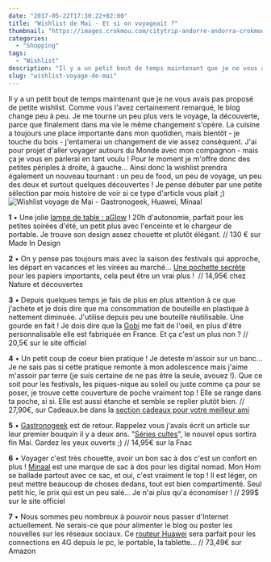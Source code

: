 ```yaml
---
date: "2017-05-22T17:30:22+02:00"
title: "Wishlist de Mai - Et si on voyageait ?"
thumbnail: "https://images.crokmou.com/citytrip-andorre-andorra-crokmou-blog-cuisine-voyage-belgique-11.jpg"
categories:
  - "Shopping"
tags:
  - "Wishlist"
description: "Il y a un petit bout de temps maintenant que je ne vous avais pas proposé de petite wishlist. Comme vous l'avez certainement remarqué, le blog change..."
slug: "wishlist-voyage-de-mai"
---
```


Il y a un petit bout de temps maintenant que je ne vous avais pas proposé de petite wishlist. Comme vous l'avez certainement remarqué, le blog change peu à peu. Je me tourne un peu plus vers le voyage, la découverte, parce que finalement dans ma vie le même changement s'opère. La cuisine a toujours une place importante dans mon quotidien, mais bientôt - je touche du bois - j'entamerai un changement de vie assez conséquent. J'ai pour projet d'aller voyager autours du Monde avec mon compagnon - mais ça je vous en parlerai en tant voulu ! Pour le moment je m'offre donc des petites périples à droite, à gauche... Ainsi donc la wishlist prendra également un nouveau tournant : un peu de food, un peu de voyage, un peu des deux et surtout quelques découvertes ! Je pense débuter par une petite sélection par mois histoire de voir si ce type d'article vous plait ;) ![Wishlist voyage de Mai - Gastronogeek, Huawei, Minaal](https://images.crokmou.com/wishlist-voyage-equipement-gadget.jpg)

**1** • Une jolie [lampe de table : aGlow](https://www.madeindesign.com/prod-lampe-de-table-aglow-lampe-de-table-a-led-portable-kreafunk-refkfhs09.html) ! 20h d'autonomie, parfait pour les petites soirées d'été, un petit plus avec l'enceinte et le chargeur de portable. Je trouve son design assez chouette et plutôt élégant. // 130 € sur Made In Design

**2** • On y pense pas toujours mais avec la saison des festivals qui approche, les départ en vacances et les virées au marché... [Une pochette secrète](http://www.natureetdecouvertes.com/outdoor/accessoires-voyage/autres-accessoires-voyage/pochette-secrete-portefeuille-52140260) pour les papiers importants, cela peut être un vrai plus !  // 14,95€ chez Nature et découvertes

**3** • Depuis quelques temps je fais de plus en plus attention à ce que j'achète et je dois dire que ma consommation de bouteille en plastique à nettement diminuée. J'utilise depuis peu une bouteille réutilisable. Une gourde en fait ! Je dois dire que la [Gobi](http://www.gobilab.com/) me fait de l'oeil, en plus d'être personnalisable elle est fabriquée en France. Et ça c'est un plus non ? // 20,5€ sur le site officiel

**4** • Un petit coup de coeur bien pratique ! Je deteste m'assoir sur un banc... Je ne sais pas si cette pratique remonte à mon adolescence mais j'aime m'assoir par terre (je suis certaine de ne pas être la seule, avouez !). Que ce soit pour les festivals, les piques-nique au soleil ou juste comme ça pour se poser, je trouve cette couverture de poche vraiment top ! Elle se range dans ta poche, si si. Elle est aussi étanche et semble se replier plutôt bien. // 27,90€, sur Cadeaux.be dans la [section cadeaux pour votre meilleur ami](https://www.cadeaux.be/cadeau-meilleur-ami)

**5** • [Gastronogeek](https://crokmou.com/2015/01/gastronogeek-le-livre-parfait-pour-moi) est de retour. Rappelez vous j'avais écrit un article sur leur premier bouquin il y a deux ans. "[Séries cultes](http://livre.fnac.com/a10488081/Thibaud-Villanova-Gastronogeek)", le nouvel opus sortira fin Mai. Gardez les yeux ouverts ;) // 14,95€ sur la Fnac

**6** • Voyager c'est très chouette, avoir un bon sac à dos c'est un confort en plus ! [Minaal](https://www.minaal.com/collections/your-future-gear/products/minaal-carry-on-bag) est une marque de sac à dos pour les digital nomad. Mon Hom se ballade partout avec ce sac, et oui, c'est vraiment le top ! Il est léger, on peut mettre beaucoup de choses dedans, tout est bien compartimenté. Seul petit hic, le prix qui est un peu salé... Je n'ai plus qu'a économiser ! // 299$ sur le site officiel

**7** • Nous sommes peu nombreux à pouvoir nous passer d'Internet actuellement. Ne serais-ce que pour alimenter le blog ou poster les nouvelles sur les réseaux sociaux. Ce [routeur Huawei](https://www.amazon.fr/Huawei-E5573s-320-blanc-Hotspot-modem/dp/B00XDXINEQ/ref=cm_cr_arp_d_product_top?ie=UTF8) sera parfait pour les connections en 4G depuis le pc, le portable, la tablette... // 73,49€ sur Amazon
